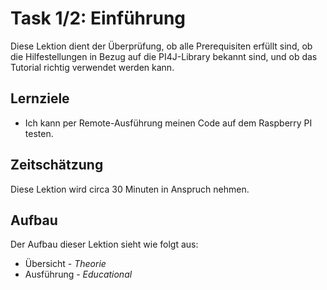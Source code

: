 # Task 1/2: Einführung
Diese Lektion dient der Überprüfung, ob alle Prerequisiten erfüllt sind, ob die Hilfestellungen in Bezug
auf die PI4J-Library bekannt sind, und ob das Tutorial richtig verwendet werden kann.

## Lernziele
- Ich kann per Remote-Ausführung meinen Code auf dem Raspberry PI testen.

## Zeitschätzung
Diese Lektion wird circa 30 Minuten in Anspruch nehmen.

## Aufbau
Der Aufbau dieser Lektion sieht wie folgt aus:

- Übersicht - *Theorie*
- Ausführung - *Educational*